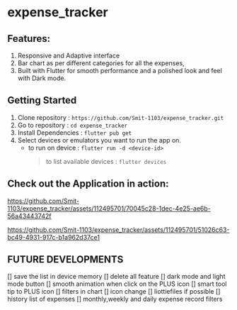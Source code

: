 # expense_tracker

## Features:

1. Responsive and Adaptive interface
2. Bar chart as per different categories for all the expenses,
3. Built with Flutter for smooth performance and a polished look and feel with Dark mode.

## Getting Started

1. Clone repository : `https://github.com/Smit-1103/expense_tracker.git`
2. Go to repository : `cd expense_tracker`
3. Install Dependencies : `flutter pub get`
4. Select devices or emulators you want to run the app on.
   - to run on device : `flutter run -d <device-id>`
     > to list available devices : `flutter devices`

## Check out the Application in action:

https://github.com/Smit-1103/expense_tracker/assets/112495701/70045c28-1dec-4e25-ae6b-56a43443742f

https://github.com/Smit-1103/expense_tracker/assets/112495701/51026c63-bc49-4931-917c-b1a962d37ce1

## FUTURE DEVELOPMENTS

[] save the list in device memory
[] delete all feature
[] dark mode and light mode button
[] smooth animation when click on the PLUS icon
[] smart tool tip to PLUS icon
[] filters in chart
[] icon change
[] liottiefiles if possible
[] history list of expenses
[] monthly,weekly and daily expense record filters
